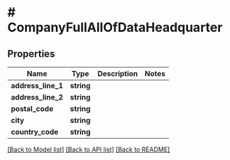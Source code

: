 # # CompanyFullAllOfDataHeadquarter

## Properties

Name | Type | Description | Notes
------------ | ------------- | ------------- | -------------
**address_line_1** | **string** |  |
**address_line_2** | **string** |  |
**postal_code** | **string** |  |
**city** | **string** |  |
**country_code** | **string** |  |

[[Back to Model list]](../../README.md#models) [[Back to API list]](../../README.md#endpoints) [[Back to README]](../../README.md)
